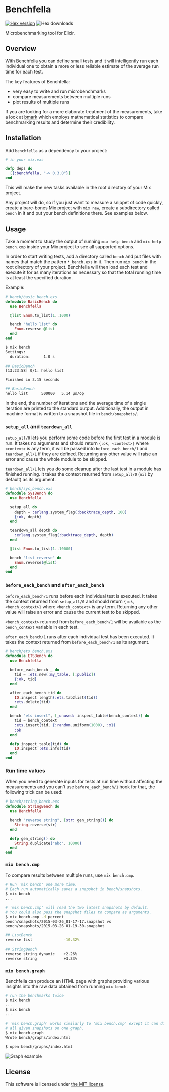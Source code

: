 Benchfella
==========

[![Hex version](https://img.shields.io/hexpm/v/benchfella.svg "Hex version")](https://hex.pm/packages/benchfella)
![Hex downloads](https://img.shields.io/hexpm/dt/benchfella.svg "Hex downloads")

Microbenchmarking tool for Elixir.

## Overview

With Benchfella you can define small tests and it will intelligently run each individual one to
obtain a more or less reliable estimate of the average run time for each test.

The key features of Benchfella:

  * very easy to write and run microbenchmarks
  * compare measurements between multiple runs
  * plot results of multiple runs

If you are looking for a more elaborate treatment of the measurements, take a look at
[bmark](https://github.com/joekain/bmark) which employs mathematical statistics to compare
benchmarking results and determine their credibility.


## Installation

Add `benchfella` as a dependency to your project:

```elixir
# in your mix.exs

defp deps do
  [{:benchfella, "~> 0.3.0"}]
end
```

This will make the new tasks available in the root directory of your Mix project.

Any project will do, so if you just want to measure a snippet of code quickly, create a bare-bones
Mix project with `mix new`, create a subdirectory called `bench` in it and put your bench
definitions there. See examples below.

## Usage

Take a moment to study the output of running `mix help bench` and `mix help bench.cmp` inside your
Mix project to see all supported options.

In order to start writing tests, add a directory called `bench` and put files with names that match
the pattern `*_bench.exs` in it. Then run `mix bench` in the root directory of your project.
Benchfella will then load each test and execute it for as many iterations as necessary so that the
total running time is at least the specified duration.

Example:

```elixir
# bench/basic_bench.exs
defmodule BasicBench do
  use Benchfella

  @list Enum.to_list(1..1000)

  bench "hello list" do
    Enum.reverse @list
  end
end
```

```sh
$ mix bench
Settings:
  duration:      1.0 s

## BasicBench
[13:23:58] 0/1: hello list

Finished in 3.15 seconds

## BasicBench
hello list      500000   5.14 µs/op
```

In the end, the number of iterations and the average time of a single iteration are printed to the
standard output. Additionally, the output in machine format is written to a snapshot file in
`bench/snapshots/`.


### `setup_all` and `teardown_all`

`setup_all/0` lets you perform some code before the first test in a module is run.
It takes no arguments and should return `{:ok, <context>}` where `<context>` is
any term, it will be passed into `before_each_bench/1` and `teardown_all/1` if they are
defined. Returning any other value will raise an error and cause the whole
module to be skipped.

`teardown_all/1` lets you do some cleanup after the last test in a module has
finished running. It takes the context returned from `setup_all/0` (`nil` by
default) as its argument.

```elixir
# bench/sys_bench.exs
defmodule SysBench do
  use Benchfella

  setup_all do
    depth = :erlang.system_flag(:backtrace_depth, 100)
    {:ok, depth}
  end

  teardown_all depth do
    :erlang.system_flag(:backtrace_depth, depth)
  end

  @list Enum.to_list(1..10000)

  bench "list reverse" do
    Enum.reverse(@list)
  end
end
```

### `before_each_bench` and `after_each_bench`

`before_each_bench/1` runs before each individual test is executed. It
takes the context returned from `setup_all/0` and should return `{:ok,
<bench_context>}` where `<bench_context>` is any term. Returning any other value
will raise an error and cause the current test to be skipped.

`<bench_context>` returned from `before_each_bench/1` will be available as the
`bench_context` variable in each test.

`after_each_bench/1` runs after each individual test has been executed. It
takes the context returned from `before_each_bench/1` as its argument.

```elixir
# bench/ets_bench.exs
defmodule ETSBench do
  use Benchfella

  before_each_bench _ do
    tid = :ets.new(:my_table, [:public])
    {:ok, tid}
  end

  after_each_bench tid do
    IO.inspect length(:ets.tab2list(tid))
    :ets.delete(tid)
  end

  bench "ets insert", [_unused: inspect_table(bench_context)] do
    tid = bench_context
    :ets.insert(tid, {:random.uniform(1000), :x})
    :ok
  end

  defp inspect_table(tid) do
    IO.inspect :ets.info(tid)
  end
end
```

### Run time values

When you need to generate inputs for tests at run time without affecting the measurements and you
can't use `before_each_bench/1` hook for that, the following trick can be used:

```elixir
# bench/string_bench.exs
defmodule StringBench do
  use Benchfella

  bench "reverse string", [str: gen_string()] do
    String.reverse(str)
  end

  defp gen_string() do
    String.duplicate("abc", 10000)
  end
end
```

### `mix bench.cmp`

To compare results between multiple runs, use `mix bench.cmp`.

```sh
# Run 'mix bench' one more time.
# Each run automatically saves a snapshot in bench/snapshots.
$ mix bench
...

# 'mix bench.cmp' will read the two latest snapshots by default.
# You could also pass the snapshot files to compare as arguments.
$ mix bench.cmp -d percent
bench/snapshots/2015-03-26_01-17-17.snapshot vs
bench/snapshots/2015-03-26_01-19-30.snapshot

## ListBench
reverse list              -10.32%

## StringBench
reverse string dynamic    +2.26%
reverse string            +3.33%
```

### `mix bench.graph`

Benchfella can produce an HTML page with graphs providing various insights into
the raw data obtained from running `mix bench`.

```sh
# run the benchmarks twice
$ mix bench
...
$ mix bench
...

# 'mix bench.graph' works similarly to 'mix bench.cmp' except it can display
# all given snapshots on one graph.
$ mix bench.graph
Wrote bench/graphs/index.html

$ open bench/graphs/index.html
```

![Graph example](bench_graph.png "Graph example")


## License

This software is licensed under [the MIT license](LICENSE).
